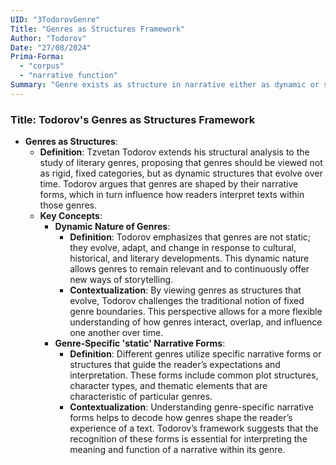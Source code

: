 ```yaml
---
UID: "3TodorovGenre"
Title: "Genres as Structures Framework"
Author: "Todorov"
Date: "27/08/2024"
Prima-Forma:
  - "corpus"
  - "narrative function"
Summary: "Genre exists as structure in narrative either as dynamic or static"
---
```


### Title: **Todorov's Genres as Structures Framework**

- **Genres as Structures**:
  - **Definition**: Tzvetan Todorov extends his structural analysis to the study of literary genres, proposing that genres should be viewed not as rigid, fixed categories, but as dynamic structures that evolve over time. Todorov argues that genres are shaped by their narrative forms, which in turn influence how readers interpret texts within those genres.
  - **Key Concepts**:
    - **Dynamic Nature of Genres**:
      - **Definition**: Todorov emphasizes that genres are not static; they evolve, adapt, and change in response to cultural, historical, and literary developments. This dynamic nature allows genres to remain relevant and to continuously offer new ways of storytelling.
      - **Contextualization**: By viewing genres as structures that evolve, Todorov challenges the traditional notion of fixed genre boundaries. This perspective allows for a more flexible understanding of how genres interact, overlap, and influence one another over time.
    - **Genre-Specific 'static' Narrative Forms**:
      - **Definition**: Different genres utilize specific narrative forms or structures that guide the reader’s expectations and interpretation. These forms include common plot structures, character types, and thematic elements that are characteristic of particular genres.
      - **Contextualization**: Understanding genre-specific narrative forms helps to decode how genres shape the reader’s experience of a text. Todorov’s framework suggests that the recognition of these forms is essential for interpreting the meaning and function of a narrative within its genre.